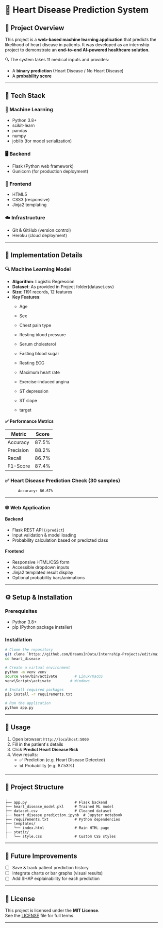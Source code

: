
# 💓 Heart Disease Prediction System

## 📌 Project Overview

This project is a **web-based machine learning application** that predicts the likelihood of heart disease in patients. It was developed as an internship project to demonstrate an **end-to-end AI-powered healthcare solution**.

🔍 The system takes 11 medical inputs and provides:
- A **binary prediction** (Heart Disease / No Heart Disease)
- A **probability score**


---

## 🧰 Tech Stack

### 🧠 Machine Learning
- Python 3.8+
- scikit-learn
- pandas
- numpy
- joblib (for model serialization)

### 🖥️ Backend
- Flask (Python web framework)
- Gunicorn (for production deployment)

### 🎨 Frontend
- HTML5
- CSS3 (responsive)
- Jinja2 templating

### ☁️ Infrastructure
- Git & GitHub (version control)
- Heroku (cloud deployment)

---

## 🧪 Implementation Details

### 🔍 Machine Learning Model

- **Algorithm**: Logistic Regression 
- **Dataset**: As provided in Project folder(dataset.csv)  
- **Size**: 1191 records, 12 features  
- **Key Features**:
  - Age
  - Sex
  - Chest pain type
  - Resting blood pressure
  - Serum cholesterol
  - Fasting blood sugar
  - Resting ECG
  - Maximum heart rate
  - Exercise-induced angina
  - ST depression
  - ST slope

  - target

#### ✅ Performance Metrics
| Metric     | Score   |
|------------|---------|
| Accuracy   | 87.5%   |
| Precision  | 88.2%   |
| Recall     | 86.7%   |
| F1-Score   | 87.4%   |


### ✅ Heart Disease Prediction Check (30 samples)
        - Accuracy: 86.67%

---

### 🌐 Web Application

#### Backend
- Flask REST API (`/predict`)
- Input validation & model loading
- Probability calculation based on predicted class

#### Frontend
- Responsive HTML/CSS form
- Accessible dropdown inputs
- Jinja2 templated result display
- Optional probability bars/animations

---

## ⚙️ Setup & Installation

### Prerequisites
- Python 3.8+
- pip (Python package installer)

### Installation

```bash
# Clone the repository
git clone `https://github.com/DreamsInData/Internship-Projects/edit/main/heart_disease/`
cd heart_disease

# Create a virtual environment
python -m venv venv
source venv/bin/activate        # Linux/macOS
venv\Scripts\activate         # Windows

# Install required packages
pip install -r requirements.txt

# Run the application
python app.py
```

---

## 🚀 Usage

1. Open browser: `http://localhost:5000`
2. Fill in the patient's details
3. Click **Predict Heart Disease Risk**
4. View results:
   - ✅ Prediction (e.g. Heart Disease Detected)
   - 📊 Probability (e.g. 87.53%)

---


## 📁 Project Structure

```
.
├── app.py                      # Flask backend
├── heart_disease_model.pkl     # Trained ML model
├── dataset.csv                 # Cleaned dataset
├── heart_disease_prediction.ipynb  # Jupyter notebook
├── requirements.txt            # Python dependencies
├── templates/
│   └── index.html              # Main HTML page
├── static/
│   └── style.css               # Custom CSS styles

```

---

## 🔮 Future Improvements
- [ ] Save & track patient prediction history
- [ ] Integrate charts or bar graphs (visual results)
- [ ] Add SHAP explainability for each prediction

---

## 📄 License

This project is licensed under the **MIT License**.  
See the [LICENSE](LICENSE) file for full terms.

---


